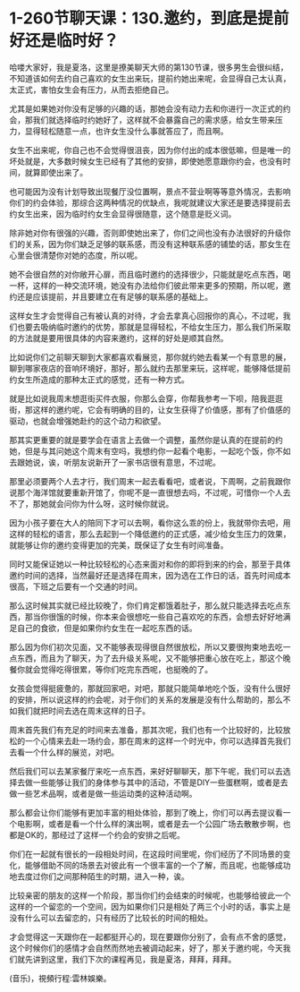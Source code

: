 # 1-260节聊天课：130.邀约，到底是提前好还是临时好？

哈喽大家好，我是夏洛，这里是撩美聊天大师的第130节课，很多男生会很纠结，不知道该如何去约自己喜欢的女生出来玩，提前约她出来呢，会显得自己太认真，太正式，害怕女生会有压力，从而去拒绝自己。

尤其是如果她对你没有足够的兴趣的话，那她会没有动力去和你进行一次正式的约会，那我们就选择临时约她好了，这样就不会暴露自己的需求感，给女生带来压力，显得轻松随意一点，也许女生没什么事就答应了，而且啊。

女生不出来呢，你自己也不会觉得很沮丧，因为你付出的成本很低嘛，但是唯一的坏处就是，大多数时候女生已经有了其他的安排，即使她愿意跟你约会，也没有时间，就算即使出来了。

也可能因为没有计划导致出现餐厅没位置啊，景点不营业啊等等意外情况，去影响你们的约会体验，那综合这两种情况的优缺点，我呢就建议大家还是要选择提前去约女生出来，因为临时约女生会显得很随意，这个随意是贬义词。

除非她对你有很强的兴趣，否则即使她出来了，你们之间也没有办法很好的升级你们的关系，因为你们缺乏足够的联系感，而没有这种联系感的铺垫的话，那女生在心里会很清楚你对她的态度，所以呢。

她不会很自然的对你敞开心扉，而且临时邀约的选择很少，只能就是吃点东西，喝一杯，这样的一种交流环境，她没有办法给你们彼此带来更多的预期，所以呢，邀约还是应该提前，并且要建立在有足够的联系感的基础上。

这样女生才会觉得自己有被认真的对待，才会去拿真心回报你的真心，不过呢，我们也要去吸纳临时邀约的优势，那就是显得轻松，不给女生压力，那么我们所采取的方法就是要用很具体的内容来邀约，这样的好处是顺其自然。

比如说你们之前聊天聊到大家都喜欢看展览，那你就约她去看某一个有意思的展，聊到哪家夜店的音响环境好，那好，那么就约去那里来玩，这样呢，能够降低提前约女生所造成的那种太正式的感觉，还有一种方式。

就是比如说我周末想逛街买件衣服，你那么会穿，你帮我参考一下呗，陪我逛逛街，那这样的邀约呢，它会有明确的目的，让女生获得了价值感，那有了价值感的驱动，也就会增强她赴约的这个动力和欲望。

那其实更重要的就是要学会在语言上去做一个调整，虽然你是认真的在提前的约她，但是与其问她这个周末有空吗，我想约你一起看个电影，一起吃个饭，你不如去跟她说，诶，听朋友说新开了一家书店很有意思，不过呢。

那里必须要两个人去才行，我们周末一起去看看吧，或者说，下周啊，之前我跟你说那个海洋馆就要重新开馆了，你呢不是一直很想去吗，不过呢，可惜你一个人去不了，那她就会问你为什么呀，这时候你就说。

因为小孩子要在大人的陪同下才可以去啊，看你这么乖的份上，我就带你去吧，用这样的轻松的语言，那么去起到一个降低邀约的正式感，减少给女生压力的效果，就能够让你的邀约变得更加的完美，既保证了女生有时间准备。

同时又能保证她以一种比较轻松的心态来面对和你的即将到来的约会，那至于具体邀约时间的选择，当然最好还是选择在周末，因为选在工作日的话，首先时间成本很高，下班之后要有一个交通的时间。

那么这时候其实就已经比较晚了，你们肯定都饿着肚子，那么就只能选择去吃点东西，那当你很饿的时候，你本来会很想吃一些自己喜欢吃的东西，会想去好好地满足自己的食欲，但是如果你约女生在一起吃东西的话。

那么因为你们初次见面，又不能够表现得很自然很放松，所以又要很拘束地去吃一点东西，而且为了聊天，为了去升级关系呢，又不能够把重心放在吃上，那这个晚餐你就会觉得吃得很累，等你们吃完东西呢，也挺晚的了。

女孩会觉得挺疲惫的，那就回家吧，对吧，那就只能简单地吃个饭，没有什么很好的安排，所以说这样的约会呢，对于你们的关系的发展是没有什么帮助的，那么不如我们就把时间去选在周末这样的日子。

周末首先我们有充足的时间来去准备，那其次呢，我们也有一个比较好的，比较放松的一个心情来去赴一场约会，那在周末的这样一个时光中，你可以选择首先我们去看一个什么样的展览，对吧。

然后我们可以去某家餐厅来吃一点东西，来好好聊聊天，那下午呢，我们可以去选择去做一些能够让我们的身体参与其中的活动，不管是DIY一些蛋糕啊，或者是去做一些艺术品啊，或者是做一些运动类的这种活动啊。

那么都会让你们能够有更加丰富的相处体验，那到了晚上，你们可以再去提议看一个电影啊，或者是看一个什么样的演出啊，或者是去一个公园广场去散散步啊，也都是OK的，那经过了这样一个约会的安排之后呢。

你们在一起就有很长的一段相处时间，在这段时间里呢，你们经历了不同场景的变化，能够借助不同的场景去对彼此有一个很丰富的一个了解，而且呢，也能够成功地去度过你们之间那种陌生的时期，进入一种，诶。

比较亲密的朋友的这样一个阶段，那当你们约会结束的时候呢，也能够给彼此一个这样的一个留恋的一个空间，因为如果你们只是相处了两三个小时的话，事实上是没有什么可以去留恋的，只有经历了比较长的时间的相处。

才会觉得这一天跟你在一起都挺开心的，现在要跟你分别了，会有点不舍的感觉，这个时候你们的感情才会自然而然地去被调动起来，好了，那关于邀约呢，今天我们就先讲到这里，我们下次的课程再见，我是夏洛，拜拜，拜拜。

(音乐)，視頻行程:雲林娛樂。